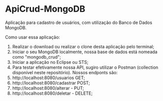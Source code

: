 # ApiCrud-MongoDB
Aplicação para cadastro de usuários, com utilização do Banco de Dados MongoDB.

Como usar essa aplicação:

1. Realizar o download ou realizar o clone desta aplicação pelo terminal;
2. Iniciar o seu MongoDB localmente, nossa base de dados está nomeada como "mongodb_crud";
3. Iniciar a aplicação no Eclipse ou STS;
4. Para testar efetivamente nossa API, sugiro utilizar o Postman (collection disponível neste repositório). Nossos endponts são: 
 1. http://localhost:8080/usuarios GET;
 2. http://localhost:8080/cadastrar POST;
 3. http://localhost:8080/alterar - PUT;
 4. http://localhost:8080/deletar - DELETE;
